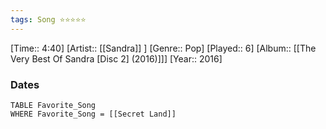 ```yaml
---
tags: Song ⭐⭐⭐⭐⭐ 
---
```

[Time:: 4:40]
[Artist:: [[Sandra]] ]
[Genre:: Pop]
[Played:: 6]
[Album:: [[The Very Best Of Sandra [Disc 2] (2016)]]]
[Year:: 2016]
### Dates
````dataview
TABLE Favorite_Song
WHERE Favorite_Song = [[Secret Land]]
````